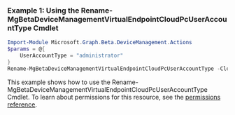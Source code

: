 ### Example 1: Using the Rename-MgBetaDeviceManagementVirtualEndpointCloudPcUserAccountType Cmdlet
```powershell
Import-Module Microsoft.Graph.Beta.DeviceManagement.Actions
$params = @{
	UserAccountType = "administrator"
}
Rename-MgBetaDeviceManagementVirtualEndpointCloudPcUserAccountType -CloudPCId $cloudPCId -BodyParameter $params
```
This example shows how to use the Rename-MgBetaDeviceManagementVirtualEndpointCloudPcUserAccountType Cmdlet.
To learn about permissions for this resource, see the [permissions reference](/graph/permissions-reference).
